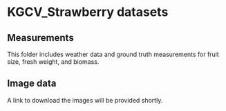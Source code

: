 # KGCV_Strawberry datasets
## Measurements
This folder includes weather data and ground truth measurements for fruit size, fresh weight, and biomass.
## Image data
A link to download the images will be provided shortly.

